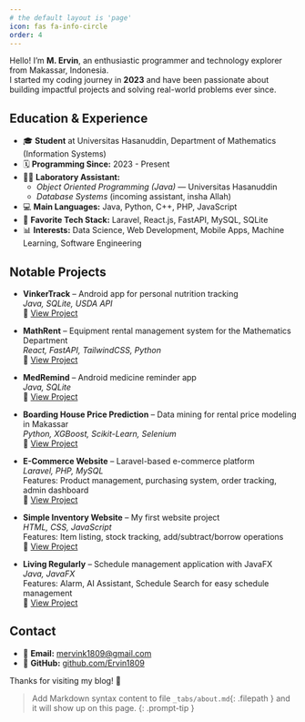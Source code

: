 ```yaml
---
# the default layout is 'page'
icon: fas fa-info-circle
order: 4
---
```


Hello! I’m **M. Ervin**, an enthusiastic programmer and technology explorer from Makassar, Indonesia.  
I started my coding journey in **2023** and have been passionate about building impactful projects and solving real-world problems ever since.

## Education & Experience

- 🎓 **Student** at Universitas Hasanuddin, Department of Mathematics (Information Systems)
- 🗓️ **Programming Since:** 2023 - Present
- 👨‍💻 **Laboratory Assistant:**  
  - *Object Oriented Programming (Java)* — Universitas Hasanuddin  
  - *Database Systems* (incoming assistant, insha Allah)
- 💻 **Main Languages:** Java, Python, C++, PHP, JavaScript
- 🚀 **Favorite Tech Stack:** Laravel, React.js, FastAPI, MySQL, SQLite
- 📊 **Interests:** Data Science, Web Development, Mobile Apps, Machine Learning, Software Engineering

## Notable Projects

- **VinkerTrack** – Android app for personal nutrition tracking  
  _Java, SQLite, USDA API_  
  🔗 [View Project](https://github.com/Ervin1809/Project-Fatsecret-AndrodiStudio-2025)

- **MathRent** – Equipment rental management system for the Mathematics Department  
  _React, FastAPI, TailwindCSS, Python_  
  🔗 [View Project](https://github.com/Ervin1809/Project-Web-MathRent-2025)

- **MedRemind** – Android medicine reminder app  
  _Java, SQLite_  
  🔗 [View Project](https://github.com/Ervin1809/Project-Mobile-MedRemind)

- **Boarding House Price Prediction** – Data mining for rental price modeling in Makassar  
  _Python, XGBoost, Scikit-Learn, Selenium_  
  🔗 [View Project](https://www.notion.so/Data-Mining-Project-1d5ab827d1cd80eaa93becb35d0195bf?source=copy_link)

- **E-Commerce Website** – Laravel-based e-commerce platform  
  _Laravel, PHP, MySQL_  
  Features: Product management, purchasing system, order tracking, admin dashboard  
  🔗 [View Project](https://github.com/Ervin1809/VinkerShop) <!-- Replace with correct repo if different -->

- **Simple Inventory Website** – My first website project  
  _HTML, CSS, JavaScript_  
  Features: Item listing, stock tracking, add/subtract/borrow operations  
  🔗 [View Project](https://github.com/Ervin1809/Project-Inventory-5) <!-- Replace with correct repo if different -->

- **Living Regularly** – Schedule management application with JavaFX  
  _Java, JavaFX_  
  Features: Alarm, AI Assistant, Schedule Search for easy schedule management  
  🔗 [View Project](https://github.com/Yousran/project-management-klp10) <!-- Replace with correct repo if different -->

## Contact

- 📧 **Email:** mervink1809@gmail.com
- 🐙 **GitHub:** [github.com/Ervin1809](https://github.com/Ervin1809)

Thanks for visiting my blog! 🚀

> Add Markdown syntax content to file `_tabs/about.md`{: .filepath } and it will show up on this page.
{: .prompt-tip }
